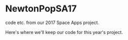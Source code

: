 # NewtonPopSA17
code etc. from our 2017 Space Apps project.

Here's where we'll keep our code for this year's project.
